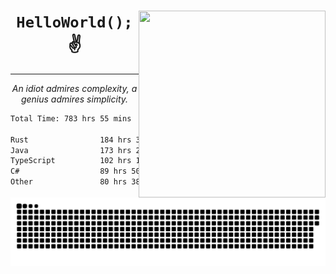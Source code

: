 <div text-align="center">
    <img src="https://i.imgur.com/h1q15Kt.gife" align="right" width="299" height="299">
    <h1 align="center"><code>HelloWorld();</code> ✌️</h1>
    <hr>
    <p align="center"><i>An idiot admires complexity, a genius admires simplicity.</i></p>
</div>

<!--START_SECTION:waka-->

```txt
Total Time: 783 hrs 55 mins

Rust                184 hrs 38 mins █████▒░░░░░░░░░░░░░░░░░░░   21.36 %
Java                173 hrs 22 mins █████░░░░░░░░░░░░░░░░░░░░   20.05 %
TypeScript          102 hrs 17 mins ███░░░░░░░░░░░░░░░░░░░░░░   11.83 %
C#                  89 hrs 50 mins  ██▓░░░░░░░░░░░░░░░░░░░░░░   10.39 %
Other               80 hrs 38 mins  ██▒░░░░░░░░░░░░░░░░░░░░░░   09.33 %
```

<!--END_SECTION:waka-->

<picture>
  <source media="(prefers-color-scheme: dark)" srcset="https://raw.githubusercontent.com/Somfic/Somfic/main/github-contribution-grid-snake-dark.svg">
  <source media="(prefers-color-scheme: light)" srcset="https://raw.githubusercontent.com/Somfic/Somfic/main/github-contribution-grid-snake.svg">
  <img alt="github contribution grid snake animation" src="https://raw.githubusercontent.com/Somfic/Somfic/main/github-contribution-grid-snake.svg">
</picture>
